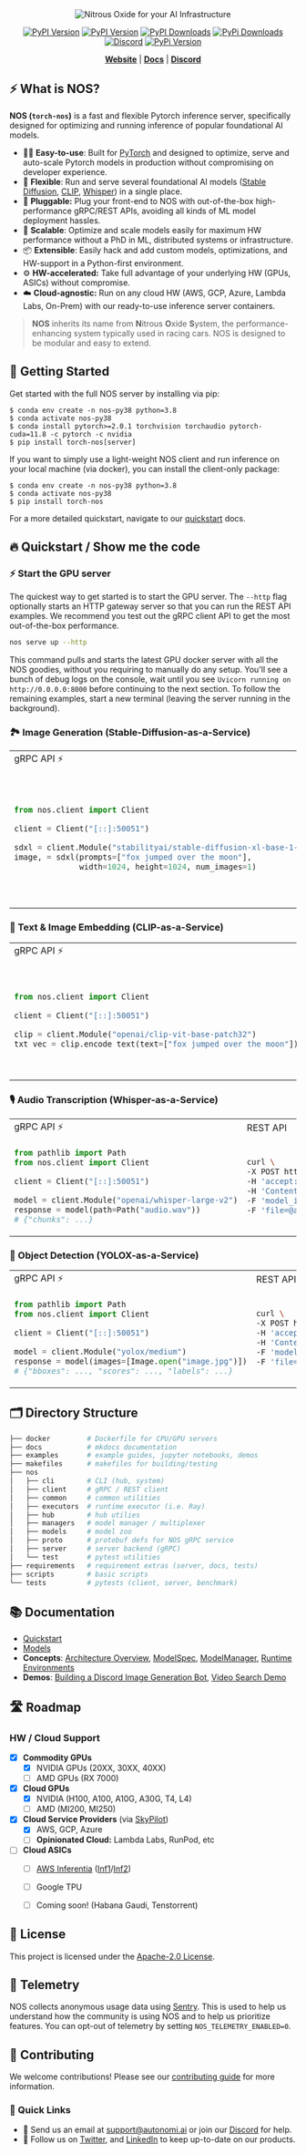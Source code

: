 <center><img src="./docs/assets/nos-header.svg" alt="Nitrous Oxide for your AI Infrastructure"></center>
<p></p>
<p align="center">
<a href="https://pypi.org/project/torch-nos/"><img alt="PyPI Version" src="https://badge.fury.io/py/torch-nos.svg"></a>
<a href="https://pypi.org/project/torch-nos/"><img alt="PyPI Version" src="https://img.shields.io/pypi/pyversions/torch-nos"></a>
<a href="https://www.pepy.tech/projects/torch-nos"><img alt="PyPI Downloads" src="https://img.shields.io/pypi/dm/torch-nos"></a>
<a href="https://github.com/autonomi-ai/nos/blob/main/LICENSE"><img alt="PyPi Downloads" src="https://img.shields.io/github/license/autonomi-ai/nos.svg"></a><br>
<a href="https://discord.gg/QAGgvTuvgg"><img alt="Discord" src="https://img.shields.io/badge/discord-chat-purple?color=%235765F2&label=discord&logo=discord"></a>
<a href="https://twitter.com/autonomi_ai"><img alt="PyPi Version" src="https://img.shields.io/twitter/follow/autonomi_ai.svg?style=social&logo=twitter"></a>
</p>
<p align="center">
<a href="https://docs.nos.run/"><b>Website</b></a> | <a href="https://docs.nos.run/"><b>Docs</b></a> |  <a href="https://discord.gg/QAGgvTuvgg"><b>Discord</b></a>
</p>

## ⚡️ What is NOS?
**NOS (`torch-nos`)** is a fast and flexible Pytorch inference server, specifically designed for optimizing and running inference of popular foundational AI models.

- 👩‍💻 **Easy-to-use**: Built for [PyTorch](https://pytorch.org/) and designed to optimize, serve and auto-scale Pytorch models in production without compromising on developer experience.
- 🥷 **Flexible**: Run and serve several foundational AI models ([Stable Diffusion](https://huggingface.co/stabilityai/stable-diffusion-xl-base-1.0), [CLIP](https://huggingface.co/openai/clip-vit-base-patch32), [Whisper](https://huggingface.co/openai/whisper-large-v2)) in a single place.
- 🔌 **Pluggable:** Plug your front-end to NOS with out-of-the-box high-performance gRPC/REST APIs, avoiding all kinds of ML model deployment hassles.
- 🚀 **Scalable**: Optimize and scale models easily for maximum HW performance without a PhD in ML, distributed systems or infrastructure.
- 📦 **Extensible**: Easily hack and add custom models, optimizations, and HW-support in a Python-first environment.
- ⚙️ **HW-accelerated:** Take full advantage of your underlying HW (GPUs, ASICs) without compromise.
- ☁️ **Cloud-agnostic:** Run on any cloud HW (AWS, GCP, Azure, Lambda Labs, On-Prem) with our ready-to-use inference server containers.


> **NOS** inherits its name from **N**itrous **O**xide **S**ystem, the performance-enhancing system typically used in racing cars. NOS is designed to be modular and easy to extend.


## 🚀 Getting Started

Get started with the full NOS server by installing via pip:

  ```shell
  $ conda env create -n nos-py38 python=3.8
  $ conda activate nos-py38
  $ conda install pytorch>=2.0.1 torchvision torchaudio pytorch-cuda=11.8 -c pytorch -c nvidia
  $ pip install torch-nos[server]
  ```

If you want to simply use a light-weight NOS client and run inference on your local machine (via docker), you can install the client-only package:

  ```shell
  $ conda env create -n nos-py38 python=3.8
  $ conda activate nos-py38
  $ pip install torch-nos
  ```

For a more detailed quickstart, navigate to our [quickstart](https://docs.nos.run/docs/quickstart.html) docs.

## 🔥 Quickstart / Show me the code

### ⚡️ Start the GPU server

The quickest way to get started is to start the GPU server. The `--http` flag optionally starts an HTTP gateway server so that you can run the REST API examples. We recommend you test out the gRPC client API to get the most out-of-the-box performance.

```bash
nos serve up --http
```

This command pulls and starts the latest GPU docker server with all the NOS goodies, without you requiring to manually do any setup. You'll see a bunch of debug logs on the console, wait until you see `Uvicorn running on http://0.0.0.0:8000` before continuing to the next section. To follow the remaining examples, start a new terminal (leaving the server running in the background).

### 🏞️ Image Generation (Stable-Diffusion-as-a-Service)


<table>
<tr>
<td> gRPC API ⚡ </td>
<td> REST API </td>
</tr>
<tr>
<td>

```python
from nos.client import Client

client = Client("[::]:50051")

sdxl = client.Module("stabilityai/stable-diffusion-xl-base-1-0")
image, = sdxl(prompts=["fox jumped over the moon"],
              width=1024, height=1024, num_images=1)
```

</td>
<td>


```bash
curl \
-X POST http://localhost:8000/v1/infer \
-H 'Content-Type: application/json' \
-d '{
    "model_id": "stabilityai/stable-diffusion-xl-base-1-0",
    "inputs": {
        "prompts": ["fox jumped over the moon"],
        "width": 1024,
        "height": 1024,
        "num_images": 1
    }
}'
```

</td>
</tr>
</table>

### 🧠 Text & Image Embedding (CLIP-as-a-Service)

<table>
<tr>
<td> gRPC API ⚡ </td>
<td> REST API </td>
</tr>
<tr>
<td>

```python
from nos.client import Client

client = Client("[::]:50051")

clip = client.Module("openai/clip-vit-base-patch32")
txt_vec = clip.encode_text(text=["fox jumped over the moon"])
```

</td>
<td>

```bash
curl \
-X POST http://localhost:8000/v1/infer \
-H 'Content-Type: application/json' \
-d '{
    "model_id": "openai/clip-vit-base-patch32",
    "method": "encode_text",
    "inputs": {
        "texts": ["fox jumped over the moon"]
    }
}'
```

</td>
</tr>
</table>

### 🎙️ Audio Transcription (Whisper-as-a-Service)

<table>
<tr>
<td> gRPC API ⚡ </td>
<td> REST API </td>
</tr>
<tr>
<td>

```python
from pathlib import Path
from nos.client import Client

client = Client("[::]:50051")

model = client.Module("openai/whisper-large-v2")
response = model(path=Path("audio.wav"))
# {"chunks": ...}
```

</td>
<td>

```bash
curl \
-X POST http://localhost:8000/v1/infer/file \
-H 'accept: application/json' \
-H 'Content-Type: multipart/form-data' \
-F 'model_id=openai/whisper-large-v2' \
-F 'file=@audio.wav'
```

</td>
</tr>
</table>

### 🧐 Object Detection (YOLOX-as-a-Service)

<table>
<tr>
<td> gRPC API ⚡ </td>
<td> REST API </td>
</tr>
<tr>
<td>

```python
from pathlib import Path
from nos.client import Client

client = Client("[::]:50051")

model = client.Module("yolox/medium")
response = model(images=[Image.open("image.jpg")])
# {"bboxes": ..., "scores": ..., "labels": ...}
```

</td>
<td>

```bash
curl \
-X POST http://localhost:8000/v1/infer/file \
-H 'accept: application/json' \
-H 'Content-Type: multipart/form-data' \
-F 'model_id=yolox/medium' \
-F 'file=@image.jpg'
```

</td>
</tr>
</table>


## 🗂️ Directory Structure

```bash
├── docker         # Dockerfile for CPU/GPU servers
├── docs           # mkdocs documentation
├── examples       # example guides, jupyter notebooks, demos
├── makefiles      # makefiles for building/testing
├── nos
│   ├── cli        # CLI (hub, system)
│   ├── client     # gRPC / REST client
│   ├── common     # common utilities
│   ├── executors  # runtime executor (i.e. Ray)
│   ├── hub        # hub utilies
│   ├── managers   # model manager / multiplexer
│   ├── models     # model zoo
│   ├── proto      # protobuf defs for NOS gRPC service
│   ├── server     # server backend (gRPC)
│   └── test       # pytest utilities
├── requirements   # requirement extras (server, docs, tests)
├── scripts        # basic scripts
└── tests          # pytests (client, server, benchmark)
```

## 📚 Documentation

- [Quickstart](https://docs.nos.run/docs/quickstart.html)
- [Models](https://docs.nos.run/docs/models/supported-models.html)
- **Concepts**: [Architecture Overview](https://docs.nos.run/docs/concepts/architecture-overview.html), [ModelSpec](https://docs.nos.run/docs/concepts/model-spec.html), [ModelManager](https://docs.nos.run/docs/concepts/model-manager.html), [Runtime Environments](https://docs.nos.run/docs/concepts/runtime-environments.html)
- **Demos**: [Building a Discord Image Generation Bot](https://docs.nos.run/docs/demos/discord-bot.html), [Video Search Demo](https://docs.nos.run/docs/demos/video-search.html)

## 🛣 Roadmap

### HW / Cloud Support

- [x] **Commodity GPUs**
    - [x] NVIDIA GPUs (20XX, 30XX, 40XX)
    - [ ] AMD GPUs (RX 7000)

- [x] **Cloud GPUs**
    - [x] NVIDIA (H100, A100, A10G, A30G, T4, L4)
    - [ ] AMD (MI200, MI250)

- [x] **Cloud Service Providers** (via [SkyPilot](https://github.com/skypilot-org/skypilot))
    - [x] AWS, GCP, Azure
    - [ ] **Opinionated Cloud:** Lambda Labs, RunPod, etc

- [ ] **Cloud ASICs**
    - [ ] [AWS Inferentia](https://aws.amazon.com/machine-learning/inferentia/) ([Inf1](https://aws.amazon.com/ec2/instance-types/inf1/)/[Inf2](https://aws.amazon.com/ec2/instance-types/inf2/))
    - [ ] Google TPU
    - [ ] Coming soon! (Habana Gaudi, Tenstorrent)


## 📄 License

This project is licensed under the [Apache-2.0 License](LICENSE).

## 📡 Telemetry

NOS collects anonymous usage data using [Sentry](https://sentry.io/). This is used to help us understand how the community is using NOS and to help us prioritize features. You can opt-out of telemetry by setting `NOS_TELEMETRY_ENABLED=0`.

## 🤝 Contributing
We welcome contributions! Please see our [contributing guide](CONTRIBUTING.md) for more information.

### 🔗  Quick Links

* 💬 Send us an email at [support@autonomi.ai](mailto:support@autonomi.ai) or join our [Discord](https://discord.gg/QAGgvTuvgg) for help.
* 📣 Follow us on [Twitter](https://twitter.com/autonomi\_ai), and [LinkedIn](https://www.linkedin.com/company/autonomi-ai) to keep up-to-date on our products.

<br>
<style> .md-typeset h1, .md-content__button { display: none; } </style>
